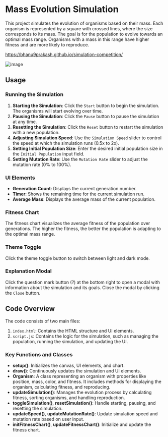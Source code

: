 # Mass Evolution Simulation

This project simulates the evolution of organisms based on their mass. Each organism is represented by a square with crossed lines, where the size corresponds to its mass. The goal is for the population to evolve towards an optimal mass range. Organisms with a mass in this range have higher fitness and are more likely to reproduce.

https://bhanu9prakash.github.io/simulation-competition/

![image](https://github.com/user-attachments/assets/26c481f8-82f6-48f2-9534-2634d2ba0fe7)


## Usage

### Running the Simulation

1. **Starting the Simulation**: Click the `Start` button to begin the simulation. The organisms will start evolving over time.
2. **Pausing the Simulation**: Click the `Pause` button to pause the simulation at any time.
3. **Resetting the Simulation**: Click the `Reset` button to restart the simulation with a new population.
4. **Adjusting Simulation Speed**: Use the `Simulation Speed` slider to control the speed at which the simulation runs (0.5x to 2x).
5. **Setting Initial Population Size**: Enter the desired initial population size in the `Initial Population` input field.
6. **Setting Mutation Rate**: Use the `Mutation Rate` slider to adjust the mutation rate (0% to 100%).

### UI Elements

- **Generation Count**: Displays the current generation number.
- **Timer**: Shows the remaining time for the current simulation run.
- **Average Mass**: Displays the average mass of the current population.

### Fitness Chart

The fitness chart visualizes the average fitness of the population over generations. The higher the fitness, the better the population is adapting to the optimal mass range.

### Theme Toggle

Click the theme toggle button to switch between light and dark mode.

### Explanation Modal

Click the question mark button (?) at the bottom right to open a modal with information about the simulation and its goals. Close the modal by clicking the `Close` button.


## Code Overview

The code consists of two main files:
1. `index.html`: Contains the HTML structure and UI elements.
2. `script.js`: Contains the logic for the simulation, such as managing the population, running the simulation, and updating the UI.

### Key Functions and Classes

- **setup()**: Initializes the canvas, UI elements, and chart.
- **draw()**: Continuously updates the simulation and UI elements.
- **Organism**: A class representing an organism with properties like position, mass, color, and fitness. It includes methods for displaying the organism, calculating fitness, and reproducing.
- **updateSimulation()**: Manages the evolution process by calculating fitness, sorting organisms, and handling reproduction.
- **toggleSimulation()**, **resetSimulation()**: Handle starting, pausing, and resetting the simulation.
- **updateSpeed()**, **updateMutationRate()**: Update simulation speed and mutation rate based on user input.
- **initFitnessChart()**, **updateFitnessChart()**: Initialize and update the fitness chart.


